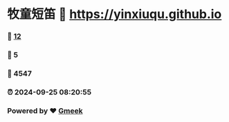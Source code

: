 # 牧童短笛 :link: https://yinxiuqu.github.io 
### :page_facing_up: [12](https://yinxiuqu.github.io/tag.html) 
### :speech_balloon: 5 
### :hibiscus: 4547 
### :alarm_clock: 2024-09-25 08:20:55 
### Powered by :heart: [Gmeek](https://github.com/Meekdai/Gmeek)
